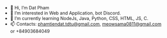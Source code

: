 - 👋 Hi, I’m Dat Pham
- 👀 I’m interested in Web and Application, bot Discord.
- 🌱 I’m currently learning NodeJs, Java, Python, CSS, HTML, JS, C.
- 📫 Contacts: phamtiendat.tdtu@gmail.com, meowsama0811@gmail.com or +84903684049

<!---
tiendat0811/tiendat0811 is a ✨ special ✨ repository because its `README.md` (this file) appears on your GitHub profile.
You can click the Preview link to take a look at your changes.
--->
